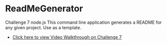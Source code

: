 # ReadMeGenerator
Challenge 7 node.js
This command line application generates a README for any given project. Use as a template.

- [Click here to view Video Walkthrough on Challenge 7](https://drive.google.com/file/d/1J5xqo5b1EYAijHz7ZULt-DPDWno6qFK9/view?usp=sharing)
